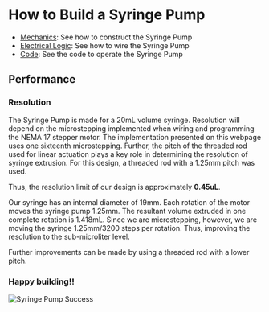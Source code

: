 # How to Build a Syringe Pump

- [Mechanics](/Syringe-Pump/mechanics): See how to construct the Syringe Pump
- [Electrical Logic](/Syringe-Pump/electrical): See how to wire the Syringe Pump
- [Code](/Syringe-Pump/code): See the code to operate the Syringe Pump

## Performance
### Resolution
The Syringe Pump is made for a 20mL volume syringe. Resolution will depend on the microstepping implemented when wiring and programming the NEMA 17 stepper motor. The implementation presented on this webpage uses one sixteenth microstepping. Further, the pitch of the threaded rod used for linear actuation plays a key role in determining the resolution of syringe extrusion. For this design, a threaded rod with a 1.25mm pitch was used. 

Thus, the resolution limit of our design is approximately **0.45uL**.

Our syringe has an internal diameter of 19mm. Each rotation of the motor moves the syringe pump 1.25mm. The resultant volume extruded in one complete rotation is 1.418mL. Since we are microstepping, however, we are moving the syringe 1.25mm/3200 steps per rotation. Thus, improving the resolution to the sub-microliter level. 

Further improvements can be made by using a threaded rod with a lower pitch.

### Happy building!!
![Syringe Pump Success](/Syringe-Pump/Assets/IMG_3467.jpg)
